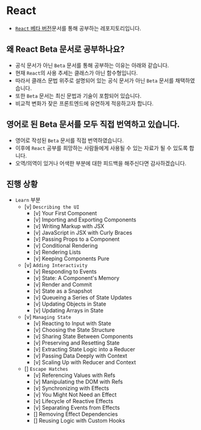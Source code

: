# React

- [`React` 베타 버전](https://beta.reactjs.org/)문서를 통해 공부하는 레포지토리입니다.

## 왜 React Beta 문서로 공부하나요?

- 공식 문서가 아닌 `Beta` 문서를 통해 공부하는 이유는 아래와 같습니다.
- 현재 `React`의 사용 추세는 클래스가 아닌 함수형입니다.
- 따라서 클래스 문법 위주로 설명되어 있는 공식 문서가 아닌 `Beta` 문서를 채택하였습니다.
- 또한 `Beta` 문서는 최신 문법과 기술이 포함되어 있습니다.
- 비교적 변화가 잦은 프론트엔드에 유연하게 적응하고자 합니다.

## 영어로 된 Beta 문서를 모두 직접 번역하고 있습니다.

- 영어로 작성된 `Beta` 문서를 직접 번역하였습니다.
- 이후에 `React` 공부를 희망하는 사람들에게 사용될 수 있는 자료가 될 수 있도록 합니다.
- 오역/의역이 있거나 어색한 부분에 대한 피드백을 해주신다면 감사하겠습니다.

## 진행 상황

- `Learn` 부분
  - [v] `Describing the UI`
    - [v] Your First Component
    - [v] Importing and Exporting Components
    - [v] Writing Markup with JSX
    - [v] JavaScript in JSX with Curly Braces
    - [v] Passing Props to a Component
    - [v] Conditional Rendering
    - [v] Rendering Lists
    - [v] Keeping Components Pure
  - [v] `Adding Interactivity`
    - [v] Responding to Events
    - [v] State: A Component's Memory
    - [v] Render and Commit
    - [v] State as a Snapshot
    - [v] Queueing a Series of State Updates
    - [v] Updating Objects in State
    - [v] Updating Arrays in State
  - [v] `Managing State`
    - [v] Reacting to Input with State
    - [v] Choosing the State Structure
    - [v] Sharing State Between Components
    - [v] Preserving and Resetting State
    - [v] Extracting State Logic into a Reducer
    - [v] Passing Data Deeply with Context
    - [v] Scaling Up with Reducer and Context
  - [] `Escape Hatches`
    - [v] Referencing Values with Refs
    - [v] Manipulating the DOM with Refs
    - [v] Synchronizing with Effects
    - [v] You Might Not Need an Effect
    - [v] Lifecycle of Reactive Effects
    - [v] Separating Events from Effects
    - [] Removing Effect Dependencies
    - [] Reusing Logic with Custom Hooks
